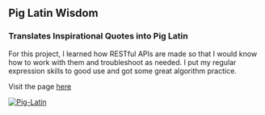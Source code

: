 ## Pig Latin Wisdom

### Translates Inspirational Quotes into Pig Latin

For this project, I learned how RESTful APIs are made so that I would know how to work with them and troubleshoot as needed. I put my regular expression skills to good use and got some great algorithm practice.  

Visit the page [here](https://pig-latin-translator.netlify.com/)

[![Pig-Latin](http://img.youtube.com/vi/Y2_1YDRGlVI/0.jpg)](http://www.youtube.com/watch?v=Y2_1YDRGlVI "Pig-Latin")
